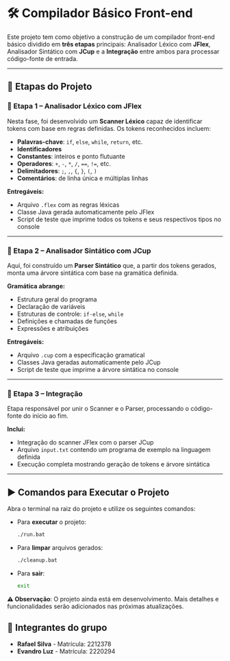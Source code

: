 # 🛠️ Compilador Básico Front-end

Este projeto tem como objetivo a construção de um compilador front-end básico dividido em **três etapas** principais: Analisador Léxico com **JFlex**, Analisador Sintático com **JCup** e a **Integração** entre ambos para processar código-fonte de entrada.

---

## 📌 Etapas do Projeto

### 🔹 Etapa 1 – Analisador Léxico com JFlex

Nesta fase, foi desenvolvido um **Scanner Léxico** capaz de identificar tokens com base em regras definidas. Os tokens reconhecidos incluem:

- **Palavras-chave**: `if`, `else`, `while`, `return`, etc.  
- **Identificadores**  
- **Constantes**: inteiros e ponto flutuante  
- **Operadores**: `+`, `-`, `*`, `/`, `==`, `!=`, etc.  
- **Delimitadores**: `;`, `,`, `{`, `}`, `(`, `)`  
- **Comentários**: de linha única e múltiplas linhas

**Entregáveis:**

- Arquivo `.flex` com as regras léxicas
- Classe Java gerada automaticamente pelo JFlex
- Script de teste que imprime todos os tokens e seus respectivos tipos no console

---

### 🔹 Etapa 2 – Analisador Sintático com JCup

Aqui, foi construído um **Parser Sintático** que, a partir dos tokens gerados, monta uma árvore sintática com base na gramática definida.

**Gramática abrange:**

- Estrutura geral do programa
- Declaração de variáveis
- Estruturas de controle: `if-else`, `while`
- Definições e chamadas de funções
- Expressões e atribuições

**Entregáveis:**

- Arquivo `.cup` com a especificação gramatical
- Classes Java geradas automaticamente pelo JCup
- Script de teste que imprime a árvore sintática no console

---

### 🔹 Etapa 3 – Integração

Etapa responsável por unir o Scanner e o Parser, processando o código-fonte do início ao fim.

**Inclui:**

- Integração do scanner JFlex com o parser JCup
- Arquivo `input.txt` contendo um programa de exemplo na linguagem definida
- Execução completa mostrando geração de tokens e árvore sintática

---

## ▶️ Comandos para Executar o Projeto

Abra o terminal na raiz do projeto e utilize os seguintes comandos:

- Para **executar** o projeto:
  ```bash
  ./run.bat
- Para **limpar** arquivos gerados:
  ```bash
  ./cleanup.bat
- Para **sair**:
  ```bash
  exit
**⚠️ Observação**: O projeto ainda está em desenvolvimento. Mais detalhes e funcionalidades serão adicionados nas próximas atualizações.

## 👥 Integrantes do grupo
- **Rafael Silva** - Matrícula: 2212378
- **Evandro Luz** - Matrícula: 2220294